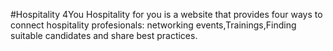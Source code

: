 #Hospitality 4You
Hospitality for you is a website that provides four ways to connect hospitality profesionals: networking events,Trainings,Finding suitable candidates and share best practices.

